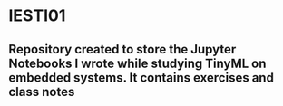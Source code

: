 # IESTI01
## Repository created to store the Jupyter Notebooks I wrote while studying TinyML on embedded systems. It contains exercises and class notes
